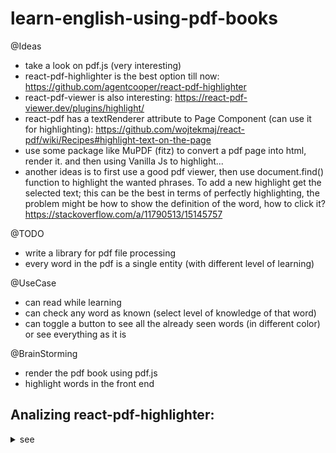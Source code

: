 # learn-english-using-pdf-books

@Ideas
+ take a look on pdf.js (very interesting)
+ react-pdf-highlighter is the best option till now: https://github.com/agentcooper/react-pdf-highlighter
+ react-pdf-viewer is also interesting: https://react-pdf-viewer.dev/plugins/highlight/
+ react-pdf has a textRenderer attribute to Page Component (can use it for highlighting): https://github.com/wojtekmaj/react-pdf/wiki/Recipes#highlight-text-on-the-page
+ use some package like MuPDF (fitz) to convert a pdf page into html, render it. and then using Vanilla Js to highlight...
+ another ideas is to first use a good pdf viewer, then use document.find() function to highlight the wanted phrases. To add a new highlight get the selected text; this can be the best in terms of perfectly highlighting, the problem might be how to show the definition of the word, how to click it? https://stackoverflow.com/a/11790513/15145757

@TODO
+ write a library for pdf file processing
+ every word in the pdf is a single entity (with different level of learning)

@UseCase
+ can read while learning 
+ can check any word as known (select level of knowledge of that word)
+ can toggle a button to see all the already seen words (in different color) or see everything as it is

@BrainStorming
+ render the pdf book using pdf.js
+ highlight words in the front end


## Analizing react-pdf-highlighter:
<details>
	<summary>see</summary>

looks like the most important part is:
```tsx
<PdfLoader url={url}>
	(pdfDocument) => (
		<PdfHighlighter
			pdfDocument={pdfDocument}
			...
			highlights={highlights}>
		</PdfHighlighter>
	)
</PdfLoader>
```
<details>
<summary>render prop function</summary>
The reason for passing a function inside the PdfLoader component is to provide a way for the PdfLoader component to pass the loaded PDF document to its children. The function that is being passed as a child to the PdfLoader component is known as a "render prop", because it is responsible for rendering something (in this case, the PdfHighlighter component).

By passing a function as a child to the PdfLoader component, we can access the pdfDocument object that is being passed to the function as an argument. This allows us to pass the pdfDocument object to the PdfHighlighter component, which can then use it to display the PDF or allow the user to highlight text within it.

The use of render props is a pattern that allows a component to share its state or behavior with its children, without the children being tightly coupled to the component. This can be a useful way to reuse code and make components more flexible and composable.
</details>


#### Highlight Component
This is the unit component, and has the following props:
```typescript
interface Props {
  position: {
    boundingRect: LTWHP;
    rects: Array<LTWHP>;
  };
  onClick?: () => void;
  onMouseOver?: () => void;
  onMouseOut?: () => void;
  comment: {
    emoji: string;
    text: string;
  };
  isScrolledTo: boolean;
}
```
// we highlight many parts (rects), as one highlight might take multiple lines
```tsx
<div className="Highlight__parts">
	{rects.map((rect, index) => (
		<div
		  onMouseOver={onMouseOver}
		  onMouseOut={onMouseOut}
		  onClick={onClick}
		  key={index}
		  style={rect}
		  className={`Highlight__part`}
		/>
	))}
</div>
```
The function responsible for triggering highlights is HighlightTransform which passed as a prop to the PdfHighlighter component:
this function returns a Popup component, which wraps the <Highlight>, and also pops up the comment when the mouse is over.
```tsx
// in our case we're only intersted in <Highlight ...> Component
<PdfHighlighter
	pdfDocument={pdfDocument}
	//...
	highlightTransform={(
	  highlight,
	  index,
	  setTip,
	  hideTip,
	  viewportToScaled,
	  screenshot,
	  isScrolledTo
	) => {
	  const isTextHighlight = !Boolean(
		highlight.content && highlight.content.image
	  );

	  const component = (
		<Highlight
		  isScrolledTo={isScrolledTo}
		  position={highlight.position}
		  comment={highlight.comment}
		/>
	  )

	  return (
		<Popup
		  popupContent={<HighlightPopup {...highlight} />}
		  onMouseOver={(popupContent) =>
			setTip(highlight, (highlight) => popupContent)
		  }
		  onMouseOut={hideTip}
		  key={index}
		  children={component}
		/>
	  );
	}}
	//...
/>
```
</details>


